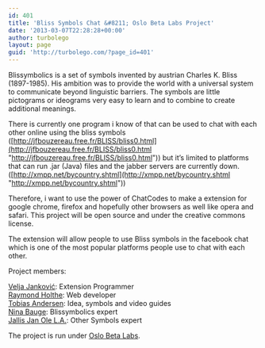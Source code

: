 ```yaml
---
id: 401
title: 'Bliss Symbols Chat &#8211; Oslo Beta Labs Project'
date: '2013-03-07T22:28:28+00:00'
author: turbolego
layout: page
guid: 'http://turbolego.com/?page_id=401'
---
```


Blissymbolics is a set of symbols invented by austrian Charles K. Bliss (1897-1985). His ambition was to provide the world with a universal system to communicate beyond linguistic barriers. The symbols are little pictograms or ideograms very easy to learn and to combine to create additional meanings.

There is currently one program i know of that can be used to chat with each other online using the bliss symbols ([http://jfbouzereau.free.fr/BLISS/bliss0.html](http://jfbouzereau.free.fr/BLISS/bliss0.html "http://jfbouzereau.free.fr/BLISS/bliss0.html")) but it’s limited to platforms that can run .jar (Java) files and the jabber servers are currently down. ([http://xmpp.net/bycountry.shtml](http://xmpp.net/bycountry.shtml "http://xmpp.net/bycountry.shtml"))

Therefore, i want to use the power of ChatCodes to make a extension for google chrome, firefox and hopefully other browsers as well like opera and safari. This project will be open source and under the creative commons license.

The extension will allow people to use Bliss symbols in the facebook chat which is one of the most popular platforms people use to chat with each other.

Project members:

[Velja Janković](http://www.facebook.com/theztech "http://www.facebook.com/theztech"): Extension Programmer  
[Raymond Holthe](http://www.facebook.com/upitno "http://www.facebook.com/upitno"): Web developer  
[Tobias Andersen](http://www.facebook.com/turbolego "http://www.facebook.com/turbolego"): Idea, symbols and video guides  
[Nina Bauge](http://www.facebook.com/stikling "http://www.facebook.com/stikling"): Blissymbolics expert  
[Jallis Jan Ole L.A.](http://www.facebook.com/Jallis370 "http://www.facebook.com/Jallis370"): Other Symbols expert

The project is run under [Oslo Beta Labs](http://oslobetalabs.no/ "http://oslobetalabs.no/").